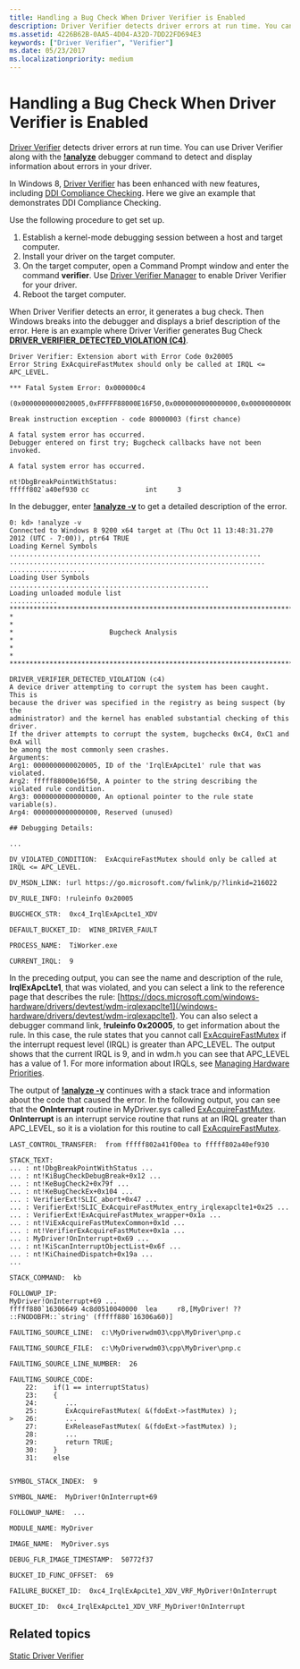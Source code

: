 ```yaml
---
title: Handling a Bug Check When Driver Verifier is Enabled
description: Driver Verifier detects driver errors at run time. You can use Driver Verifier along with the analyze debugger command to detect and display information about errors in your driver.
ms.assetid: 4226B62B-0AA5-4D04-A32D-7DD22FD694E3
keywords: ["Driver Verifier", "Verifier"]
ms.date: 05/23/2017
ms.localizationpriority: medium
---
```


# Handling a Bug Check When Driver Verifier is Enabled


[Driver Verifier](../devtest/driver-verifier.md) detects driver errors at run time. You can use Driver Verifier along with the [**!analyze**](-analyze.md) debugger command to detect and display information about errors in your driver.

In Windows 8, [Driver Verifier](../devtest/driver-verifier.md) has been enhanced with new features, including [DDI Compliance Checking](../devtest/ddi-compliance-checking.md). Here we give an example that demonstrates DDI Compliance Checking.

Use the following procedure to get set up.

1.  Establish a kernel-mode debugging session between a host and target computer.
2.  Install your driver on the target computer.
3.  On the target computer, open a Command Prompt window and enter the command **verifier**. Use [Driver Verifier Manager](../devtest/driver-verifier-manager--windows-xp-and-later-.md) to enable Driver Verifier for your driver.
4.  Reboot the target computer.

When Driver Verifier detects an error, it generates a bug check. Then Windows breaks into the debugger and displays a brief description of the error. Here is an example where Driver Verifier generates Bug Check [**DRIVER\_VERIFIER\_DETECTED\_VIOLATION (C4)**](bug-check-0xc4--driver-verifier-detected-violation.md).

```dbgcmd
Driver Verifier: Extension abort with Error Code 0x20005
Error String ExAcquireFastMutex should only be called at IRQL <= APC_LEVEL.

*** Fatal System Error: 0x000000c4
                       (0x0000000000020005,0xFFFFF88000E16F50,0x0000000000000000,0x0000000000000000)

Break instruction exception - code 80000003 (first chance)

A fatal system error has occurred.
Debugger entered on first try; Bugcheck callbacks have not been invoked.

A fatal system error has occurred.

nt!DbgBreakPointWithStatus:
fffff802`a40ef930 cc              int     3
```

In the debugger, enter [**!analyze -v**](-analyze.md) to get a detailed description of the error.

```dbgcmd
0: kd> !analyze -v
Connected to Windows 8 9200 x64 target at (Thu Oct 11 13:48:31.270 2012 (UTC - 7:00)), ptr64 TRUE
Loading Kernel Symbols
...............................................................
................................................................
...................
Loading User Symbols
..................................................
Loading unloaded module list
............
*******************************************************************************
*                                                                             *
*                        Bugcheck Analysis                                    *
*                                                                             *
*******************************************************************************

DRIVER_VERIFIER_DETECTED_VIOLATION (c4)
A device driver attempting to corrupt the system has been caught.  This is
because the driver was specified in the registry as being suspect (by the
administrator) and the kernel has enabled substantial checking of this driver.
If the driver attempts to corrupt the system, bugchecks 0xC4, 0xC1 and 0xA will
be among the most commonly seen crashes.
Arguments:
Arg1: 0000000000020005, ID of the 'IrqlExApcLte1' rule that was violated.
Arg2: fffff88000e16f50, A pointer to the string describing the violated rule condition.
Arg3: 0000000000000000, An optional pointer to the rule state variable(s).
Arg4: 0000000000000000, Reserved (unused)

## Debugging Details:

...

DV_VIOLATED_CONDITION:  ExAcquireFastMutex should only be called at IRQL <= APC_LEVEL.

DV_MSDN_LINK: !url https://go.microsoft.com/fwlink/p/?linkid=216022

DV_RULE_INFO: !ruleinfo 0x20005

BUGCHECK_STR:  0xc4_IrqlExApcLte1_XDV

DEFAULT_BUCKET_ID:  WIN8_DRIVER_FAULT

PROCESS_NAME:  TiWorker.exe

CURRENT_IRQL:  9
```

In the preceding output, you can see the name and description of the rule, **IrqlExApcLte1**, that was violated, and you can select a link to the reference page that describes the rule: [https://docs.microsoft.com/windows-hardware/drivers/devtest/wdm-irqlexapclte1](/windows-hardware/drivers/devtest/wdm-irqlexapclte1). You can also select a debugger command link, **!ruleinfo 0x20005**, to get information about the rule. In this case, the rule states that you cannot call [ExAcquireFastMutex](/previous-versions/windows/hardware/drivers/ff544337(v=vs.85)) if the interrupt request level (IRQL) is greater than APC\_LEVEL. The output shows that the current IRQL is 9, and in wdm.h you can see that APC\_LEVEL has a value of 1. For more information about IRQLs, see [Managing Hardware Priorities](../kernel/managing-hardware-priorities.md).

The output of [**!analyze -v**](-analyze.md) continues with a stack trace and information about the code that caused the error. In the following output, you can see that the **OnInterrupt** routine in MyDriver.sys called [ExAcquireFastMutex](/previous-versions/windows/hardware/drivers/ff544337(v=vs.85)). **OnInterrupt** is an interrupt service routine that runs at an IRQL greater than APC\_LEVEL, so it is a violation for this routine to call [ExAcquireFastMutex](/previous-versions/windows/hardware/drivers/ff544337(v=vs.85)).

```dbgcmd
LAST_CONTROL_TRANSFER:  from fffff802a41f00ea to fffff802a40ef930

STACK_TEXT:  
... : nt!DbgBreakPointWithStatus ...
... : nt!KiBugCheckDebugBreak+0x12 ...
... : nt!KeBugCheck2+0x79f ...
... : nt!KeBugCheckEx+0x104 ...
... : VerifierExt!SLIC_abort+0x47 ...
... : VerifierExt!SLIC_ExAcquireFastMutex_entry_irqlexapclte1+0x25 ...
... : VerifierExt!ExAcquireFastMutex_wrapper+0x1a ...
... : nt!ViExAcquireFastMutexCommon+0x1d ...
... : nt!VerifierExAcquireFastMutex+0x1a ...
... : MyDriver!OnInterrupt+0x69 ...
... : nt!KiScanInterruptObjectList+0x6f ...
... : nt!KiChainedDispatch+0x19a ...
...

STACK_COMMAND:  kb

FOLLOWUP_IP: 
MyDriver!OnInterrupt+69 ...
fffff880`16306649 4c8d0510040000  lea     r8,[MyDriver! ?? ::FNODOBFM::`string' (fffff880`16306a60)]

FAULTING_SOURCE_LINE:  c:\MyDriverwdm03\cpp\MyDriver\pnp.c

FAULTING_SOURCE_FILE:  c:\MyDriverwdm03\cpp\MyDriver\pnp.c

FAULTING_SOURCE_LINE_NUMBER:  26

FAULTING_SOURCE_CODE:  
    22:    if(1 == interruptStatus)
    23:    {
    24:       ...
    25:       ExAcquireFastMutex( &(fdoExt->fastMutex) );
>   26:       ...
    27:       ExReleaseFastMutex( &(fdoExt->fastMutex) );
    28:       ...
    29:       return TRUE;
    30:    }
    31:    else


SYMBOL_STACK_INDEX:  9

SYMBOL_NAME:  MyDriver!OnInterrupt+69

FOLLOWUP_NAME:  ...

MODULE_NAME: MyDriver

IMAGE_NAME:  MyDriver.sys

DEBUG_FLR_IMAGE_TIMESTAMP:  50772f37

BUCKET_ID_FUNC_OFFSET:  69

FAILURE_BUCKET_ID:  0xc4_IrqlExApcLte1_XDV_VRF_MyDriver!OnInterrupt

BUCKET_ID:  0xc4_IrqlExApcLte1_XDV_VRF_MyDriver!OnInterrupt
```

## <span id="related_topics"></span>Related topics


[Static Driver Verifier](../devtest/static-driver-verifier.md)

 

